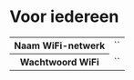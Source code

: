 # Voor iedereen

<table>
<tr>
<th scope="row">
Naam WiFi-netwerk
</th>
<td>
`<naam>`
</td>
</tr>
<tr>
<th scope="row">
Wachtwoord WiFi</th>
<td>
`<wachtwoord>`
</td>
</tr>
</table>